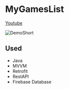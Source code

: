 # MyGamesList

 [Youtube](https://youtu.be/u_5yq16xLSA)

![DemoShort](https://github.com/dorontayar/MyGamesList/assets/113708110/e82e72ca-1cfc-4b52-9116-9b74565017cf)






## Used

* Java
* MVVM
* Retrofit
* RestAPI
* Firebase Database
